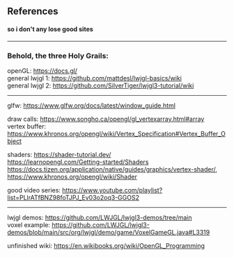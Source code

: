 ## References
#### so i don't any lose good sites

---

### Behold, the three Holy Grails:

openGL: https://docs.gl/ \
general lwjgl 1: https://github.com/mattdesl/lwjgl-basics/wiki \
general lwjgl 2: https://github.com/SilverTiger/lwjgl3-tutorial/wiki

---

glfw: https://www.glfw.org/docs/latest/window_guide.html

draw calls: https://www.songho.ca/opengl/gl_vertexarray.html#array \
vertex buffer: https://www.khronos.org/opengl/wiki/Vertex_Specification#Vertex_Buffer_Object

shaders: https://shader-tutorial.dev/ \
https://learnopengl.com/Getting-started/Shaders \
https://docs.tizen.org/application/native/guides/graphics/vertex-shader/, https://www.khronos.org/opengl/wiki/Shader

good video series: https://www.youtube.com/playlist?list=PLlrATfBNZ98foTJPJ_Ev03o2oq3-GGOS2

---

lwjgl demos: https://github.com/LWJGL/lwjgl3-demos/tree/main \
voxel example: https://github.com/LWJGL/lwjgl3-demos/blob/main/src/org/lwjgl/demo/game/VoxelGameGL.java#L3319

unfinished wiki: https://en.wikibooks.org/wiki/OpenGL_Programming